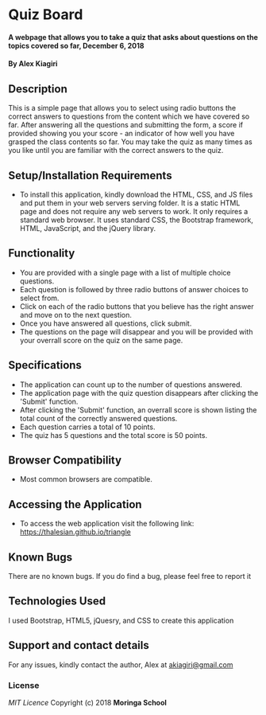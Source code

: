 # Quiz Board
#### A webpage that allows you to take a quiz that asks about questions on the topics covered so far, December 6, 2018
#### By **Alex Kiagiri**

## Description
This is a simple page that allows you to select using radio buttons the correct answers to questions from the content which we have covered so far. After answering all the questions and submitting the form, a score if provided showing you your score - an indicator of how well you have grasped the class contents so far. You may take the quiz as many times as you like until you are familiar with the correct answers to the quiz.

## Setup/Installation Requirements
* To install this application, kindly download the HTML, CSS, and JS files and put them in your web servers serving folder. It is a static HTML page and does not require any web servers to work. It only requires a standard web browser. It uses standard CSS, the Bootstrap framework, HTML, JavaScript, and the jQuery library.

## Functionality

* You are provided with a single page with a list of multiple choice questions. 
* Each question is followed by three radio buttons of answer choices to select from. 
* Click on each of the radio buttons that you believe has the right answer and move on to the next question.
* Once you have answered all questions, click submit.
* The questions on the page will disappear and you will be provided with your overrall score on the quiz on the same page.

## Specifications

* The application can count up to the number of questions answered.
* The application page with the quiz question disappears after clicking the 'Submit' function.
* After clicking the 'Submit' function, an overrall score is shown listing the total count of the correctly answered questions.
* Each question carries a total of 10 points.
* The quiz has 5 questions and the total score is 50 points.

## Browser Compatibility

* Most common browsers are compatible.

## Accessing the Application

* To access the web application visit the following link: https://thalesian.github.io/triangle

## Known Bugs
There are no known bugs. If you do find a bug, please feel free to report it

## Technologies Used
I used Bootstrap, HTML5, jQuesry, and CSS to create this application

## Support and contact details
For any issues, kindly contact the author, Alex at akiagiri@gmail.com

### License
*MIT Licence*
Copyright (c) 2018 **Moringa School**